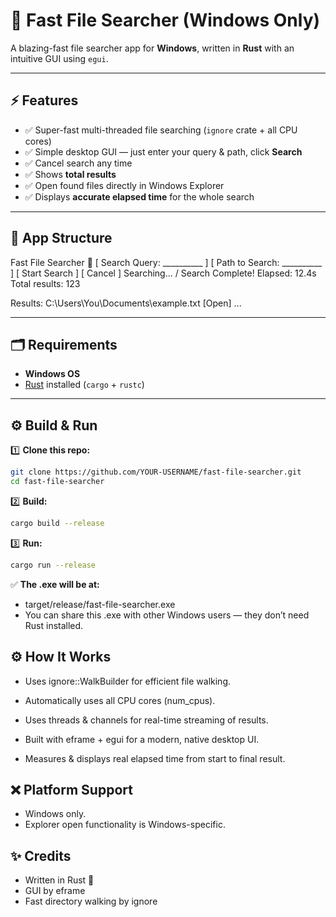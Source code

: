 # 🚀 Fast File Searcher (Windows Only)

A blazing-fast file searcher app for **Windows**, written in **Rust** with an intuitive GUI using `egui`.

---

## ⚡️ Features

- ✅ Super-fast multi-threaded file searching (`ignore` crate + all CPU cores)
- ✅ Simple desktop GUI — just enter your query & path, click **Search**
- ✅ Cancel search any time
- ✅ Shows **total results**
- ✅ Open found files directly in Windows Explorer
- ✅ Displays **accurate elapsed time** for the whole search

---

## 📸 App Structure

Fast File Searcher 🚀
[ Search Query: __________ ]
[ Path to Search: __________ ]
[ Start Search ] [ Cancel ]
Searching... / Search Complete!
Elapsed: 12.4s
Total results: 123

Results:
C:\Users\You\Documents\example.txt [Open]
...

---

## 🗂️ Requirements

- **Windows OS**
- [Rust](https://www.rust-lang.org/tools/install) installed (`cargo` + `rustc`)

---

## ⚙️ Build & Run

1️⃣ **Clone this repo:**
```bash
git clone https://github.com/YOUR-USERNAME/fast-file-searcher.git
cd fast-file-searcher
```
2️⃣ **Build:**

```bash
cargo build --release
```
3️⃣ **Run:**
```bash
cargo run --release
```
✅ **The .exe will be at:**

 - target/release/fast-file-searcher.exe
 - You can share this .exe with other Windows users — they don’t need Rust installed.

## ⚙️ How It Works
 - Uses ignore::WalkBuilder for efficient file walking.

 - Automatically uses all CPU cores (num_cpus).

 - Uses threads & channels for real-time streaming of results.

 - Built with eframe + egui for a modern, native desktop UI.

 - Measures & displays real elapsed time from start to final result.

## ❌ Platform Support
 - Windows only.
 - Explorer open functionality is Windows-specific.

## ✨ Credits
 - Written in Rust 🦀
 - GUI by eframe
 - Fast directory walking by ignore
